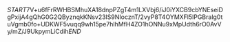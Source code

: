 $START$7V+u6fFrRWHBSMhuXA18dnpPZgT4m1LXVbj6/iJ0iYXCB9cbYNEseiDgPxijA4gQhG0G2QByznqkKNsv23lS9NIocznT/2vyP8T4OYMXFl5lPGBralg0tuVgmb0fo+UDKWF5vuqq9wh15pe7hlhMfH4ZO1hONNu9xMpUdth6rO0AvVy/mZ/J9UkpymLiCdih$END$